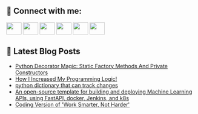## 🔎 Connect with me:
[<img height="32" width="40" src="https://cdn.jsdelivr.net/npm/simple-icons@v5/icons/telegram.svg" />](https://t.me/bullbesh)
[<img height="32" width="40" src="https://cdn.jsdelivr.net/npm/simple-icons@v5/icons/vk.svg" />](https://vk.com/bullbesh)
[<img height="32" width="40" src="https://cdn.jsdelivr.net/npm/simple-icons@v5/icons/twitter.svg" />](https://twitter.com/bullbesh1)
[<img height="32" width="40" src="https://cdn.jsdelivr.net/npm/simple-icons@v5/icons/instagram.svg" />](https://www.instagram.com/bullbesh)
[<img height="32" width="40" src="https://cdn.jsdelivr.net/npm/simple-icons@v5/icons/reddit.svg" />](https://www.reddit.com/user/bullbesh)
[<img height="32" width="40" src="https://cdn.jsdelivr.net/npm/simple-icons@v5/icons/youtube.svg" />](https://www.youtube.com/channel/UCtfjRs6uzgq5mfm8S06WTcg)

## 📕 Latest Blog Posts
<!-- BLOG-POST-LIST:START -->
- [Python Decorator Magic: Static Factory Methods And Private Constructors](https://www.reddit.com/r/Python/comments/vm13az/python_decorator_magic_static_factory_methods_and/)
- [How I Increased My Programming Logic!](https://www.reddit.com/r/Python/comments/vm02u5/how_i_increased_my_programming_logic/)
- [python dictionary that can track changes](https://www.reddit.com/r/Python/comments/vlymn7/python_dictionary_that_can_track_changes/)
- [An open-source template for building and deploying Machine Learning APIs, using FastAPI, docker, Jenkins, and k8s](https://www.reddit.com/r/Python/comments/vlwvoj/an_opensource_template_for_building_and_deploying/)
- [Coding Version of &#39;Work Smarter, Not Harder&#39;](https://www.reddit.com/r/Python/comments/vlwh92/coding_version_of_work_smarter_not_harder/)
<!-- BLOG-POST-LIST:END -->
